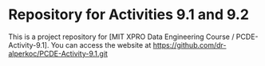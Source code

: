 # Repository for Activities 9.1 and 9.2
This is a project repository for [MIT XPRO Data Engineering Course / PCDE-Activity-9.1]. 
You can access the website at https://github.com/dr-alperkoc/PCDE-Activity-9.1.git 
